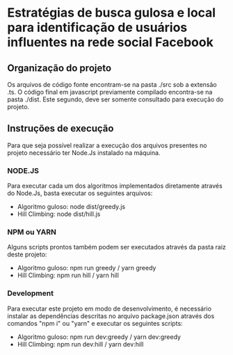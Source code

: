 # Estratégias de busca gulosa e local para identificação de usuários influentes na rede social Facebook

## Organização do projeto

Os arquivos de código fonte encontram-se na pasta ./src sob a extensão .ts. O código final em javascript previamente compilado encontra-se na pasta ./dist. Este segundo, deve ser somente consultado para execução do projeto.

## Instruções de execução

Para que seja possível realizar a execução dos arquivos presentes no projeto necessário ter Node.Js instalado na máquina.

### NODE.JS

Para executar cada um dos algoritmos implementados diretamente através do Node.Js, basta executar os seguintes arquivos:

- Algoritmo guloso: node dist/greedy.js
- Hill Climbing: node dist/hill.js

### NPM ou YARN

Alguns scripts prontos também podem ser executados através da pasta raiz deste projeto:

- Algoritmo guloso: npm run greedy / yarn greedy
- Hill Climbing: npm run hill / yarn hill

### Development

Para executar este projeto em modo de desenvolvimento, é necessário instalar as dependências descritas no arquivo package.json através dos comandos "npm i" ou "yarn" e executar os seguintes scripts:

- Algoritmo guloso: npm run dev:greedy / yarn dev:greedy
- Hill Climbing: npm run dev:hill / yarn dev:hill


